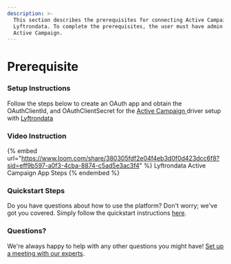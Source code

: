 ```yaml
---
description: >-
  This section describes the prerequisites for connecting Active Campaign to
  Lyftrondata. To complete the prerequisites, the user must have admin access to
  Active Campaign.
---
```


# Prerequisite

<mark style="color:blue;"></mark>

### Setup Instructions

Follow the steps below to create an OAuth app and obtain the OAuthClientId, and OAuthClientSecret for the [Active Campaign](https://www.lyftrondata.com/integration/marketing-analytics/active-campaign/)[ ](https://www.lyftrondata.com/integration/freshdesk/)driver setup with [Lyftrondata](https://www.lyftrondata.com)

### Video Instruction

{% embed url="https://www.loom.com/share/380305fdf2e04f4eb3d0f0d423dcc6f8?sid=eff9b597-a0f3-4cba-8874-c5ad5e3ac3f4" %}
Lyftrondata Active Campaign App Steps
{% endembed %}

### Quickstart Steps

Do you have questions about how to use the platform? Don't worry; we've got you covered. Simply follow the quickstart instructions [here](../../../quickstart-steps.md).

### Questions? <a href="#questions" id="questions"></a>

We're always happy to help with any other questions you might have! [Set up a meeting with our experts](https://www.lyftrondata.com/book-a-meeting/).

